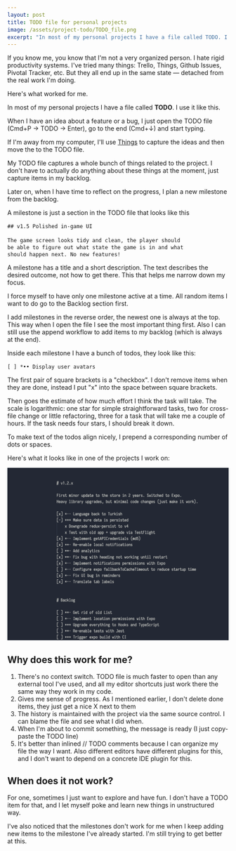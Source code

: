 ```yaml
---
layout: post
title: TODO file for personal projects
image: /assets/project-todo/TODO_file.png
excerpt: "In most of my personal projects I have a file called TODO. I use it like this…"
---
```


If you know me, you know that I'm not a very organized person. I hate rigid productivity systems. I've tried many things: Trello, Things, Github Issues, Pivotal Tracker, etc. But they all end up in the same state — detached from the real work I'm doing.

Here's what worked for me.

In most of my personal projects I have a file called **TODO**. I use it like this.

When I have an idea about a feature or a bug, I just open the TODO file (Cmd+P → TODO → Enter), go to the end (Cmd+↓) and start typing.

If I'm away from my computer, I'll use [Things](https://culturedcode.com/things/) to capture the ideas and then move the to the TODO file.

My TODO file captures a whole bunch of things related to the project. I don't have to actually do anything about these things at the moment, just capture items in my backlog.

Later on, when I have time to reflect on the progress, I plan a new milestone from the backlog.

A milestone is just a section in the TODO file that looks like this

```
## v1.5 Polished in-game UI

The game screen looks tidy and clean, the player should
be able to figure out what state the game is in and what
should happen next. No new features!
```

A milestone has a title and a short description. The text describes the desired outcome, not how to get there. This that helps me narrow down my focus.

I force myself to have only one milestone active at a time. All random items I want to do go to the Backlog section first.

I add milestones in the reverse order, the newest one is always at the top. This way when I open the file I see the most important thing first. Also I can still use the append workflow to add items to my backlog (which is always at the end).

Inside each milestone I have a bunch of todos, they look like this:

```
[ ] *•• Display user avatars
```

The first pair of square brackets is a "checkbox". I don't remove items when they are done, instead I put "x" into the space between square brackets.

Then goes the estimate of how much effort I think the task will take. The scale is logarithmic: one star for simple straightforward tasks, two for cross-file change or little refactoring, three for a task that will take me a couple of hours. If the task needs four stars, I should break it down.

To make text of the todos align nicely, I prepend a corresponding number of dots or spaces.

Here's what it looks like in one of the projects I work on:

![](/assets/project-todo/TODO_file.png)

## Why does this work for me?

1. There's no context switch. TODO file is much faster to open than any external tool I've used, and all my editor shortcuts just work there the same way they work in my code.
2. Gives me sense of progress. As I mentioned earlier, I don't delete done items, they just get a nice X next to them
3. The history is maintained with the project via the same source control. I can blame the file and see what I did when.
4. When I'm about to commit something, the message is ready (I just copy-paste the TODO line)
5. It's better than inlined // TODO comments because I can organize my file the way I want. Also different editors have different plugins for this, and I don't want to depend on a concrete IDE plugin for this.

## When does it not work?

For one, sometimes I just want to explore and have fun. I don't have a TODO item for that, and I let myself poke and learn new things in unstructured way.

I've also noticed that the milestones don't work for me when I keep adding new items to the milestone I've already started. I'm still trying to get better at this.
